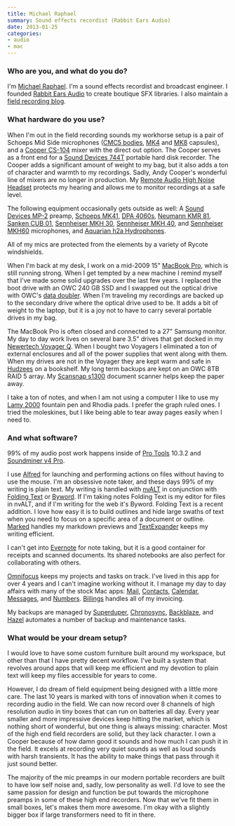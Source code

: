 ```yaml
---
title: Michael Raphael
summary: Sound effects recordist (Rabbit Ears Audio)
date: 2013-01-25
categories:
- audio
- mac
---
```


### Who are you, and what do you do?

I'm [Michael Raphael](http://twitter.com/sepulchra "Michael's Twitter account."). I'm a sound effects recordist and broadcast engineer. I founded [Rabbit Ears Audio](http://rabbitearsaudio.com "Michael's SFX company.") to create boutique SFX libraries. I also maintain a [field recording blog](http://sepulchra.com/blog "Michael's weblog").

### What hardware do you use?

When I'm out in the field recording sounds my workhorse setup is a pair of Schoeps Mid Side microphones ([CMC5 bodies][cmc-5-ug], [MK4][mk-4] and [MK8][mk-8] capsules), and a [Cooper CS-104][cs-104] mixer with the direct out option. The Cooper serves as a front end for a [Sound Devices 744T][744t] portable hard disk recorder. The Cooper adds a significant amount of weight to my bag, but it also adds a ton of character and warmth to my recordings. Sadly, Andy Cooper's wonderful line of mixers are no longer in production. My [Remote Audio High Noise Headset][hn-7506] protects my hearing and allows me to monitor recordings at a safe level.

The following equipment occasionally gets outside as well: A [Sound Devices MP-2][mp-2] preamp, [Schoeps MK41][mk-41], [DPA 4060s][4060], [Neumann KMR 81][kmr-81-i], [Sanken CUB 01][cub-01], [Sennheiser MKH 30][mkh-30], [Sennheiser MKH 40][mkh-40], and [Sennheiser MKH60][mkh-60] microphones, and [Aquarian h2a Hydrophones][h2a-xlr].

All of my mics are protected from the elements by a variety of Rycote windshields.

When I'm back at my desk, I work on a mid-2009 15" [MacBook Pro][macbook-pro], which is still running strong. When I get tempted by a new machine I remind myself that I've made some solid upgrades over the last few years. I replaced the boot drive with an OWC 240 GB SSD and I swapped out the optical drive with OWC's [data doubler][data-doubler]. When I'm traveling my recordings are backed up to the secondary drive where the optical drive used to be. It adds a bit of weight to the laptop, but it is a joy not to have to carry several portable drives in my bag. 

The MacBook Pro is often closed and connected to a 27" Samsung monitor. My day to day work lives on several bare 3.5" drives that get docked in my [Newertech Voyager Q][voyager-q]. When I bought two Voyagers I eliminated a ton of external enclosures and all of the power supplies that went along with them. When my drives are not in the Voyager they are kept warm and safe in [Hudzees][hudzee] on a bookshelf. My long term backups are kept on an OWC 8TB RAID 5 array. My [Scansnap s1300][scansnap-s1300] document scanner helps keep the paper away.

I take a ton of notes, and when I am not using a computer I like to use my [Lamy 2000][2000] fountain pen and Rhodia pads. I prefer the graph ruled ones. I tried the moleskines, but I like being able to tear away pages easily when I need to.

### And what software?

99% of my audio post work happens inside of [Pro Tools][pro-tools] 10.3.2 and [Soundminer v4 Pro][v4pro].

I use [Alfred][] for launching and performing actions on files without having to use the mouse. I'm an obsessive note taker, and these days 99% of my writing is plain text. My writing is handled with [nvALT][] in conjunction with [Folding Text][foldingtext] or [Byword][]. If I'm taking notes Folding Text is my editor for files in nvALT, and if I'm writing for the web it's Byword. Folding Text is a recent addition. I love how easy it is to build outlines and hide large swaths of text when you need to focus on a specific area of a document or outline. [Marked][] handles my markdown previews and [TextExpander][] keeps my writing efficient. 

I can't get into [Evernote][] for note taking, but it is a good container for receipts and scanned documents. Its shared notebooks are also perfect for collaborating with others.

[Omnifocus][] keeps my projects and tasks on track. I've lived in this app for over 4 years and I can't imagine working without it. I manage my day to day affairs with many of the stock Mac apps: [Mail][], [Contacts][address-book], [Calendar][ical], [Messages][], and [Numbers][]. [Billings][] handles all of my invoicing.

My backups are managed by [Superduper][], [Chronosync][], [Backblaze][], and [Hazel][] automates a number of backup and maintenance tasks.

### What would be your dream setup?

I would love to have some custom furniture built around my workspace, but other than that I have pretty decent workflow. I've built a system that revolves around apps that will keep me efficient and my devotion to plain text will keep my files accessible for years to come. 

However, I do dream of field equipment being designed with a little more care. The last 10 years is marked with tons of innovation when it comes to recording audio in the field. We can now record over 8 channels of high resolution audio in tiny boxes that can run on batteries all day. Every year smaller and more impressive devices keep hitting the market, which is nothing short of wonderful, but one thing is always missing: character. Most of the high end field recorders are solid, but they lack character. I own a Cooper because of how damn good it sounds and how much I can push it in the field. It excels at recording very quiet sounds as well as loud sounds with harsh transients. It has the ability to make things that pass through it just sound better. 

The majority of the mic preamps in our modern portable recorders are built to have low self noise and, sadly, low personality as well. I'd love to see the same passion for design and function be put towards the microphone preamps in some of these high end recorders. Now that we've fit them in small boxes, let's makes them more awesome. I'm okay with a slightly bigger box if large transformers need to fit in there.

[2000]: https://www.lamy.com/en/lamy-2000/ "A fountain pen."
[4060]: https://www.dpamicrophones.com/en/products.aspx?c=Item&item=24035 "An omnidirectional microphone."
[744t]: https://www.sounddevices.com/product/744t/ "A four-channel recorder."
[address-book]: http://web.archive.org/web/20191014200329/https://support.apple.com/en-us/HT201728 "A contacts application included with Mac OS X."
[alfred]: https://www.alfredapp.com/ "A launcher app for the Mac."
[backblaze]: https://www.backblaze.com/cloud-backup.html "Online backup."
[billings]: https://www.marketcircle.com/billingspro/ "Time billing software for the Mac."
[byword]: https://bywordapp.com/ "A full-screen writing tool for the Mac."
[chronosync]: https://www.econtechnologies.com/chronosync/overview.html "A synchronising and backup tool for the Mac."
[cmc-5-ug]: http://web.archive.org/web/20180308151641/http://www.schoeps.de:80/en/products/cmc5 "A microphone amplifier."
[cs-104]: http://www.coopersound.com/cs104.htm "A four-channel mixer."
[cub-01]: https://www.sanken-mic.com/en/product/product.cfm/1.1005000 "A boundary microphone."
[data-doubler]: https://eshop.macsales.com/shop/internal_storage/Data_Doubler "A drive bracket for adding a second drive to a Mac."
[evernote]: https://evernote.com/ "Online software for capturing notes."
[foldingtext]: https://www.foldingtext.com/ "A unique text editor for the Mac."
[h2a-xlr]: https://www.aquarianaudio.com/h2a-xlr-hydrophone.html "A hydrophone."
[hazel]: https://www.noodlesoft.com/ "A file organiser/housekeeper for the Mac."
[hn-7506]: https://remoteaudio.com/high_noise_headset/ "High noise environment headphones."
[hudzee]: http://web.archive.org/web/20190506093900/https://hudzee.myshopify.com/ "A storage container for bare external hard drives."
[ical]: https://en.wikipedia.org/wiki/Calendar_(Apple) "The calendar software included with macOS."
[kmr-81-i]: https://www.neumann.com/?cid=kmr81i_description&id=current_microphones&lang=en "A shotgun microphone."
[macbook-pro]: https://www.apple.com/macbook-pro/ "A laptop."
[mail]: https://en.wikipedia.org/wiki/Mail_(application) "The default Mac OS X mail client."
[marked]: https://marked2app.com/ "A Markdown preview tool for Mac text editors."
[messages]: https://en.wikipedia.org/wiki/Messages_(application) "A chat client for Mac."
[mk-41]: http://web.archive.org/web/20180503213719/http://www.schoeps.de:80/en/products/mk41 "A microphone capsule."
[mk-4]: http://web.archive.org/web/20180421160534/http://www.schoeps.de:80/en/products/mk4 "A microphone capsule."
[mk-8]: http://web.archive.org/web/20180421123010/http://www.schoeps.de:80/en/products/mk8 "A microphone capsule."
[mkh-30]: https://en-us.sennheiser.com/studio-condenser-microphone-soloists-instrument-mkh-30-p48 "A condenser microphone."
[mkh-40]: https://en-us.sennheiser.com/cardioid-condenser-microphone-mkh-40-p48 "A pressure gradient microphone."
[mkh-60]: https://en-us.sennheiser.com/short-gun-microphone-film-reporting-mkh-60-1 "A shotgun microphone."
[mp-2]: http://web.archive.org/web/20150102183402/http://www.sounddevices.com:80/products/mp2/ "A microphone preamp."
[numbers]: https://www.apple.com/numbers/ "A spreadsheet application for the Mac."
[nvalt]: https://brettterpstra.com/projects/nvalt/ "A fork of Notational Velocity with extra features."
[omnifocus]: https://www.omnigroup.com/omnifocus/ "Task management software for the Mac."
[pro-tools]: https://www.avid.com/en/pro-tools "Audio editing and processing software."
[scansnap-s1300]: https://www.fujitsu.com/us/products/computing/peripheral/scanners/product/eol/s1300/ "A portable scanner."
[superduper]: https://shirt-pocket.com/SuperDuper/SuperDuperDescription.html "An excellent Mac backup/cloning application."
[textexpander]: https://textexpander.com/ "A Mac app for adding custom abbreviations for often-used text."
[v4pro]: http://web.archive.org/web/20180718112618/http://store.soundminer.com:80/macintosh-products/soundminer-v4pro-mac-osx.html "A digital audio asset manager."
[voyager-q]: https://www.newertech.com/products/voyagerq.php "A hard drive docking system."

